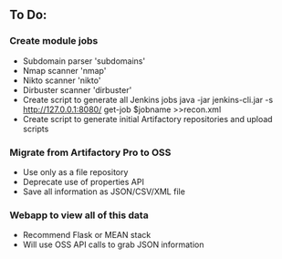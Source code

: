 ## To Do:

### Create module jobs

- Subdomain parser 'subdomains'
- Nmap scanner 'nmap'
- Nikto scanner 'nikto'
- Dirbuster scanner 'dirbuster'
- Create script to generate all Jenkins jobs
java -jar jenkins-cli.jar -s http://127.0.0.1:8080/ get-job $jobname >>recon.xml
- Create script to generate initial Artifactory repositories and upload scripts

### Migrate from Artifactory Pro to OSS

- Use only as a file repository
- Deprecate use of properties API
- Save all information as JSON/CSV/XML file

### Webapp to view all of this data

- Recommend Flask or MEAN stack
- Will use OSS API calls to grab JSON information